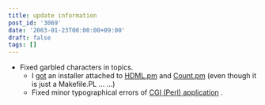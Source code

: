 ```yaml
---
title: update information
post_id: '3069'
date: '2003-01-23T00:00:00+09:00'
draft: false
tags: []
---
```


*   Fixed garbled characters in topics.
    *   I [got](/count) an installer attached to [HDML.pm](/hdml) and [Count.pm](/count) (even though it is just a Makefile.PL ... ...)
    *   Fixed minor typographical errors of [CGI (Perl) application](/category/products/apps) .